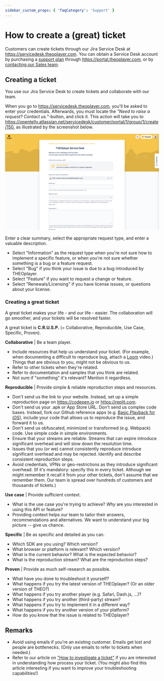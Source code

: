 ```yaml
---
sidebar_custom_props: { 'faqCategory': 'Support' }
---
```


# How to create a (great) ticket

Customers can create tickets through our Jira Service Desk at https://servicedesk.theoplayer.com.
You can obtain a Service Desk account by purchasing a [support plan](https://www.theoplayer.com/supportplans) through https://portal.theoplayer.com,
or by [contacting our Sales team](https://www.theoplayer.com/pricing).

## Creating a ticket

You use our Jira Service Desk to create tickets and collaborate with our team.

When you go to https://servicedesk.theoplayer.com, you'll be asked to enter your credentials.
Afterwards, you must locate the _"Need to raise a request? Contact us."_-button, and click it.
This action will take you to https://opentelly.atlassian.net/servicedesk/customer/portal/1/group/1/create/150,
as illustrated by the screenshot below.

![THEOplayer Jira Service Desk](../../../theoplayer/assets/img/jira-service-desk.png)

Enter a clear summary, select the appropriate request type, and enter a valuable description.

- Select "Information" as the request type when you're not sure how to implement a specific feature,
  or when you're not sure whether something is a bug or a feature request.
- Select "Bug" if you think your issue is due to a bug introduced by THEOplayer.
- Select "Feature" if you want to request a change or feature.
- Select "Renewals/Licensing" if you have license issues, or questions about your license.

### Creating a great ticket

A great ticket makes your life - and our life - easier.
The collaboration will go smoother, and your tickets will be resolved faster.

A great ticket is **C.R.U.S.P.** (= Collaborative, Reproducible, Use Case, Specific, Proven).

**Collaborative** | Be a team player.

- Include resources that help us understand your ticket. (For example, when documenting a difficult to reproduce bug, attach a [Loom](https://www.loom.com/) video.) Things that are obvious to you, might not be obvious to us.
- Refer to other tickets when they're related.
- Refer to documentation and samples that you think are related.
- Not sure if "something" it's relevant? Mention it regardless.

**Reproducible** | Provide simple & reliable reproduction steps and resources.

- Don't send us the link to your website. Instead, set up a simple reproduction page on https://codepen.io or https://replit.com.
- Don't send us your .apk or App Store URL. Don't send us complex code bases. Instead, fork our Github reference apps (e.g. [Basic Playback for iOS](https://github.com/THEOplayer/samples-ios-sdk/tree/master/Basic-Playback)),
  include your code that allows us to reproduce the issue, and forward it to us.
- Don't send us obfuscated, minimized or transformed (e.g. Webpack) code. Use simple code in simple environments.
- Ensure that your streams are reliable. Streams that can expire
  introduce significant overhead and will slow down the resolution time.
- Issues that you (or we) cannot consistently reproduce introduce significant overhead
  and may be rejected. Identify and describe consistent reproduction steps.
- Avoid credentials, VPNs or geo-restrictions as they introduce significant overhead.
  (If it's mandatory: specify this in every ticket. Although we might remember it recall it from your other tickets, don't assume that we remember them. Our team is spread over hundreds of customers and thousands of tickets.)

**Use case** | Provide sufficient context.

- What is the use case you're trying to achieve? _Why_ are you interested in using this API or feature?
- Providing context helps our team to tailor their answers, recommendations and alternatives.
  We want to understand your big picture -- give us chance.

**Specific** | Be as specific and detailed as you can.

- Which SDK are you using? Which version?
- What browser or platform is relevant? Which version?
- What is the current behavior? What is the expected behavior?
- What is the reproduction stream? What are the reproduction steps?

**Proven** | Provide as much self-research as possible.

- What have you done to troubleshoot it yourself?
- What happens if you try the latest version of THEOplayer? (Or an older version of THEO?)
- What happens if you try another player (e.g. Safari, Dash.js, ...)?
- What happens if you try another (third-party) stream?
- What happens if you try to implement it in a different way?
- What happens if you try another version of your platform?
- How do you know that the issue is related to THEOplayer?

## Remarks

- Avoid using emails if you're an existing customer. Emails get lost and people are bottlenecks. (Only use emails to refer to tickets when needed.)
- Refer to our article on ["How to investigate a ticket"](70-how-to-investigate-a-ticket.md) if you are interested in understanding how process your ticket.
  (You might also find this article interesting if you want to improve your troubleshooting capabilities!)
